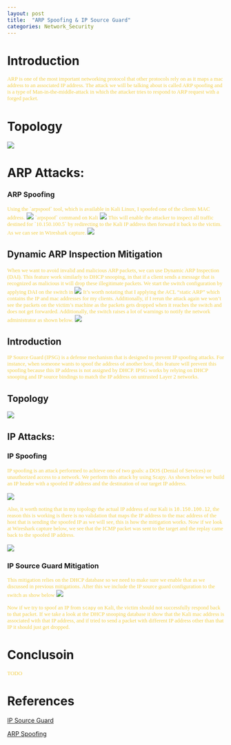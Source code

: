 ```yaml
---
layout: post
title:  "ARP Spoofing & IP Source Guard"
categories: Network_Security
---
```

# **Introduction**
<span style="color: #f2cf4a; font-family: Babas; font-size: 0.9em;"> 
ARP is one of the most important networking protocol that other protocols rely on as it maps a mac address to an associated IP address. The attack we will be talking about is called ARP spoofing and is a type of Man-in-the-middle-attack in which the attacker tries to respond to ARP request with a forged packet.</span>


# **Topology**
<img src="https://raw.githubusercontent.com/t1g3rpwn/layer0/gh-pages/_posts/img/ARP/Arp_Topology.png"/>

#   **ARP Attacks**:

###  **ARP Spoofing**
<span style="color: #f2cf4a; font-family: Babas; font-size: 0.9em;"> 
Using the `arpspoof` tool, which is available in Kali Linux, I spoofed one of the clients MAC address.</span>

<img src="https://raw.githubusercontent.com/t1g3rpwn/layer0/gh-pages/_posts/img/ARP/1.png"/>
<span style="color: #f2cf4a; font-family: Babas; font-size: 0.9em;"> `arpspoof` command on Kali</span>
<img src="https://raw.githubusercontent.com/t1g3rpwn/layer0/gh-pages/_posts/img/ARP/2.png"/> 
<span style="color: #f2cf4a; font-family: Babas; font-size: 0.9em;"> 
This will enable the attacker to inspect all traffic destined for `10.150.100.5` by redirecting to the Kali IP address then forward it back to the victim. As we can see in Wireshark capture. </span>
<img src="https://raw.githubusercontent.com/t1g3rpwn/layer0/gh-pages/_posts/img/ARP/3.png"/>

## **Dynamic ARP Inspection Mitigation**
<span style="color: #f2cf4a; font-family: Babas; font-size: 0.9em;"> When we want to avoid invalid and malicious ARP packets, we can use Dynamic ARP Inspection (DAI). This feature work similarly to DHCP snooping, in that if a client sends a message that is recognized as malicious it will drop these illegitimate packets. We start the switch configuration by applying DAI on the switch in </span>
<img src="https://raw.githubusercontent.com/t1g3rpwn/layer0/gh-pages/_posts/img/ARP/4.png"/>
<span style="color: #f2cf4a; font-family: Babas; font-size: 0.9em;"> It’s worth notating that I applying the ACL “static ARP” which contains the IP and mac addresses for my clients.  Additionally, if I rerun the attack again we won’t see the packets on the victim’s machine as the packets gets dropped when it reaches the switch and does not get forwarded.  Additionally, the switch raises a lot of warnings to notify the network administrator as shown below.</span>
<img src="https://raw.githubusercontent.com/t1g3rpwn/layer0/gh-pages/_posts/img/ARP/5.png"/>


##   Introduction
<span style="color: #f2cf4a; font-family: Babas; font-size: 0.9em;"> IP Source Guard (IPSG) is a defense mechanism that is designed to prevent IP spoofing attacks. For instance, when someone wants to spoof the address of another host, this feature will prevent this spoofing because this IP address is not assigned by DHCP. IPSG works by relying on DHCP snooping and IP source bindings to match the IP address on untrusted Layer 2 networks.   </span>


## Topology
<img src="https://raw.githubusercontent.com/t1g3rpwn/layer0/gh-pages/_posts/img/IPSG/IP_Topology.png"/>

##   IP Attacks:
###           IP Spoofing
<span style="color: #f2cf4a; font-family: Babas; font-size: 0.9em;"> IP spoofing is an attack performed to achieve one of two goals: a DOS (Denial of Services) or unauthorized access to a network. We perform this attack by using Scapy. As shown below we build an IP header with a spoofed IP address and the destination of our target IP address. </span>

<img src="https://raw.githubusercontent.com/t1g3rpwn/layer0/gh-pages/_posts/img/IPSG/1.png"/>

<span style="color: #f2cf4a; font-family: Babas; font-size: 0.9em;">  Also, it worth noting that in my topology the actual IP address of our Kali is `10.150.100.12`, the reason this is working is there is no validation that maps the IP address to the mac address of the host that is sending the spoofed IP as we will see, this is how the mitigation works.  Now if we look at Wireshark capture below, we see that the ICMP packet was sent to the target and the replay came back to the spoofed IP address.</span>

<img src="https://raw.githubusercontent.com/t1g3rpwn/layer0/gh-pages/_posts/img/IPSG/2.png"/>

###          IP Source Guard Mitigation
<span style="color: #f2cf4a; font-family: Babas; font-size: 0.9em;">  This mitigation relies on the DHCP database so we need to make sure we enable that as we discussed in previous mitigations. After this we include the IP source guard configuration to the switch as show below</span>
<img src="https://raw.githubusercontent.com/t1g3rpwn/layer0/gh-pages/_posts/img/IPSG/3.png"/>

<span style="color: #f2cf4a; font-family: Babas; font-size: 0.9em;"> Now if we try to spoof an IP from `scapy` on Kali, the victim should not successfully respond back to that packet.  If we take a look at the DHCP snooping database it show that the Kali mac address is associated with that IP address, and if tried to send a packet with different IP address other than that IP it should just get dropped.</span>



# **Conclusoin**
<span style="color: #f2cf4a; font-family: Babas; font-size: 0.9em;"> 
TODO
</span>

# **References**

[IP Source Guard](https://networklessons.com/cisco/ccnp-switch/vlan-hopping/)

[ARP Spoofing](https://networklessons.com/cisco/ccnp-switch/vlan-hopping/)